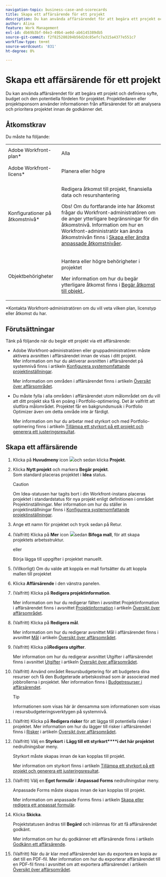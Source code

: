 ```yaml
---
navigation-topic: business-case-and-scorecards
title: Skapa ett affärsärende för ett projekt
description: Du kan använda affärsärendet för att begära ett projekt och definiera syfte, budget och den potentiella fördelen för projektet. Projektledaren eller projektsponsorn använder informationen från affärsärendet för att analysera och prioritera projektet innan de godkänner det.
author: Alina
feature: Work Management
exl-id: db69b3bf-04e3-49b4-ae0d-ab6145389db5
source-git-commit: f2f825280204b56d2dc85efc7a315a4377e551c7
workflow-type: tm+mt
source-wordcount: '831'
ht-degree: 0%

---
```


# Skapa ett affärsärende för ett projekt

Du kan använda affärsärendet för att begära ett projekt och definiera syfte, budget och den potentiella fördelen för projektet. Projektledaren eller projektsponsorn använder informationen från affärsärendet för att analysera och prioritera projektet innan de godkänner det.

## Åtkomstkrav

Du måste ha följande:

<table style="table-layout:auto"> 
 <col> 
 <col> 
 <tbody> 
  <tr> 
   <td role="rowheader">Adobe Workfront-plan*</td> 
   <td> <p>Alla </p> </td> 
  </tr> 
  <tr> 
   <td role="rowheader">Adobe Workfront-licens*</td> 
   <td> <p>Planera eller högre</p> </td> 
  </tr> 
  <tr> 
   <td role="rowheader">Konfigurationer på åtkomstnivå*</td> 
   <td> <p>Redigera åtkomst till projekt, finansiella data och resurshantering</p> <p>Obs! Om du fortfarande inte har åtkomst frågar du Workfront-administratören om de anger ytterligare begränsningar för din åtkomstnivå. Information om hur en Workfront-administratör kan ändra åtkomstnivån finns i <a href="../../../administration-and-setup/add-users/configure-and-grant-access/create-modify-access-levels.md" class="MCXref xref">Skapa eller ändra anpassade åtkomstnivåer</a>.</p> </td> 
  </tr> 
  <tr> 
   <td role="rowheader">Objektbehörigheter</td> 
   <td> <p>Hantera eller högre behörigheter i projektet</p> <p>Mer information om hur du begär ytterligare åtkomst finns i <a href="../../../workfront-basics/grant-and-request-access-to-objects/request-access.md" class="MCXref xref">Begär åtkomst till objekt </a>.</p> </td> 
  </tr> 
 </tbody> 
</table>

&#42;Kontakta Workfront-administratören om du vill veta vilken plan, licenstyp eller åtkomst du har.

## Förutsättningar

Tänk på följande när du begär ett projekt via ett affärsärende:

* Adobe Workfront-administratören eller gruppadministratören måste aktivera avsnitten i affärsärendet innan de visas i ditt projekt.\
   Mer information om hur du aktiverar avsnitten i affärsärendet på systemnivå finns i artikeln [Konfigurera systemomfattande projektinställningar](../../../administration-and-setup/set-up-workfront/configure-system-defaults/set-project-preferences.md).

   Mer information om områden i affärsärendet finns i artikeln [Översikt över affärsområdet](../../../manage-work/projects/define-a-business-case/areas-of-business-case.md).

* Du måste fylla i alla områden i affärsärendet utom målområdet om du vill att ditt projekt ska få en poäng i Portfolio-optimering. Det är valfritt att slutföra målområdet. Projektet får en bakgrundsmusik i Portfolio Optimizer även om detta område inte är färdigt.

   Mer information om hur du arbetar med styrkort och med Portfolio-optimering finns i artikeln [Tillämpa ett styrkort på ett projekt och generera ett justeringsresultat](../../../manage-work/projects/define-a-business-case/apply-scorecard-to-project-to-generate-alignment-score.md).

## Skapa ett affärsärende

1. Klicka på **Huvudmeny** icon ![](assets/main-menu-icon.png)och sedan klicka **Projekt**.
1. Klicka **Nytt projekt** och markera **Begär projekt**.\
   Som standard placeras projektet i **Idea** status.

   >[!CAUTION]
   >
   >Om Idea-statusen har tagits bort i din Workfront-instans placeras projektet i standardstatus för nya projekt enligt definitionen i området Projektinställningar. Mer information om hur du ställer in projektinställningar finns i [Konfigurera systemomfattande projektinställningar](../../../administration-and-setup/set-up-workfront/configure-system-defaults/set-project-preferences.md).

1. Ange ett namn för projektet och tryck sedan på Retur.
1. (Valfritt) Klicka på **Mer** icon ![](assets/qs-more-icon-on-an-object.png)sedan **Bifoga mall**, för att skapa projektets arbetsstruktur.

   eller

   Börja lägga till uppgifter i projektet manuellt.

1. (Villkorligt) Om du valde att koppla en mall fortsätter du att koppla mallen till projektet
1. Klicka **Affärsärende** i den vänstra panelen.
1. (Valfritt) Klicka på **Redigera projektinformation**. 

   Mer information om hur du redigerar fälten i avsnittet Projektinformation i affärsärendet finns i avsnittet [Projektinformation](../../../manage-work/projects/define-a-business-case/areas-of-business-case.md#project-info) i artikeln [Översikt över affärsområdet](../../../manage-work/projects/define-a-business-case/areas-of-business-case.md).

1. (Valfritt) Klicka på **Redigera mål**.

   Mer information om hur du redigerar avsnittet Mål i affärsärendet finns i avsnittet [Mål](../../../manage-work/projects/define-a-business-case/areas-of-business-case.md#goals) i artikeln [Översikt över affärsområdet](../../../manage-work/projects/define-a-business-case/areas-of-business-case.md).

1. (Valfritt) Klicka på&#x200B;**Redigera utgifter**.

   Mer information om hur du redigerar avsnittet Utgifter i affärsärendet finns i avsnittet [Utgifter](../../../manage-work/projects/define-a-business-case/areas-of-business-case.md#expenses) i artikeln [Översikt över affärsområdet](../../../manage-work/projects/define-a-business-case/areas-of-business-case.md).

1. (Valfritt) Använd området Resursbudgetering för att budgetera dina resurser och få den Budgeterade arbetskostnad som är associerad med jobbrollerna i projektet. Mer information finns i [Budgetresurser i affärsärendet](../../../manage-work/projects/define-a-business-case/budget-resources-in-business-case.md).

   >[!TIP]
   >
   >Informationen som visas här är densamma som informationen som visas i resursbudgeteringsverktygen på systemnivå.

1. (Valfritt) Klicka på **Redigera risker** för att lägga till potentiella risker i projektet. Mer information om hur du lägger till risker i affärsärendet finns i [Risker](../../../manage-work/projects/define-a-business-case/areas-of-business-case.md#risks) i artikeln [Översikt över affärsområdet](../../../manage-work/projects/define-a-business-case/areas-of-business-case.md).
1. (Valfritt) Välj en **Styrkort** i **Lägg till ett styrkort****i det här projektet** nedrullningsbar meny.

   Styrkort måste skapas innan de kan kopplas till projekt.

   Mer information om styrkort finns i artikeln [Tillämpa ett styrkort på ett projekt och generera ett justeringsresultat](../../../manage-work/projects/define-a-business-case/apply-scorecard-to-project-to-generate-alignment-score.md).

1. (Valfritt) Välj en **Eget formulär** i **Anpassad Forms** nedrullningsbar meny.

   Anpassade Forms måste skapas innan de kan kopplas till projekt.

   Mer information om anpassade Forms finns i artikeln [Skapa eller redigera ett anpassat formulär](../../../administration-and-setup/customize-workfront/create-manage-custom-forms/create-or-edit-a-custom-form.md).

1. Klicka **Skicka**.

   Projektstatusen ändras till **Begärd** och inlämnas för att få affärsärendet godkänt.

   Mer information om hur du godkänner ett affärsärende finns i artikeln [Godkänn ett affärsärende](../../../manage-work/projects/define-a-business-case/approve-business-case.md).

1. (Valfritt) När du är klar med affärsärendet kan du exportera en kopia av det till en PDF-fil. Mer information om hur du exporterar affärsärendet till en PDF-fil finns i avsnittet om att exportera affärsärendet i artikeln [Översikt över affärsområdet](../../../manage-work/projects/define-a-business-case/areas-of-business-case.md).
